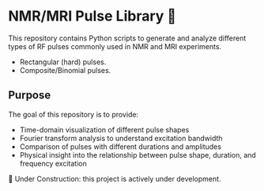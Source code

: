 # NMR/MRI Pulse Library 🧲

This repository contains Python scripts to generate and analyze different types of RF pulses commonly used in NMR and MRI experiments. 

- Rectangular (hard) pulses.
- Composite/Binomial pulses.


## Purpose

The goal of this repository is to provide:

- Time-domain visualization of different pulse shapes
- Fourier transform analysis to understand excitation bandwidth
- Comparison of pulses with different durations and amplitudes
- Physical insight into the relationship between pulse shape, duration, and frequency excitation


🚧 Under Construction: this project is actively under development.

